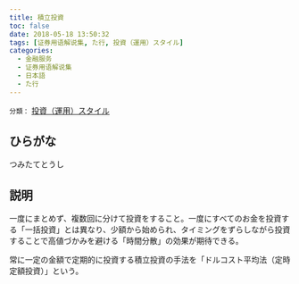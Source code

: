 ```yaml
---
title: 積立投資
toc: false
date: 2018-05-18 13:50:32
tags: [证券用语解说集, た行, 投資（運用）スタイル]
categories:
  - 金融服务
  - 证券用语解说集
  - 日本語
  - た行
---
```


`分類：` [投資（運用）スタイル](/tags/投資（運用）スタイル/)

## ひらがな

つみたてとうし

## 説明

一度にまとめず、複数回に分けて投資をすること。一度にすべてのお金を投資する「一括投資」とは異なり、少額から始められ、タイミングをずらしながら投資することで高値づかみを避ける「時間分散」の効果が期待できる。

常に一定の金額で定期的に投資する積立投資の手法を「ドルコスト平均法（定時定額投資）」という。
